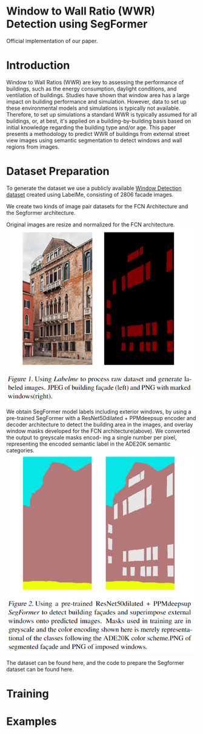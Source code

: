 # Window to Wall Ratio (WWR) Detection using SegFormer
Official implementation of our paper.

# Introduction
Window to Wall Ratios (WWR) are key to assessing the performance of buildings, such as the energy consumption, daylight conditions, and ventilation of buildings. Studies have shown that window area has a large impact on building performance and simulation. However, data to set up these environmental models and simulations is typically not available. Therefore, to set up simulations a standard WWR is typically assumed for all buildings, or, at best, it's applied on a building-by-building basis based on initial knowledge regarding the building type and/or age. This paper presents a methodology to predict WWR of buildings from external street view images using semantic segmentation to detect windows and wall regions from images.

# Dataset Preparation

To generate the dataset we use a publicly available [Window Detection dataset](https://drive.google.com/drive/folders/1TfeIcQ8KlEvP1-ewGcTaj3SqU_IpoLUv) created using LabelMe, consisting of 2806 facade images.

We create two kinds of image pair datasets for the FCN Architecture and the Segformer architecture. 

Original images are resize and normalized for the FCN architecture.
![Figure1](/fig/Figure1.png)

We obtain SegFormer model labels including exterior windows, by using a pre-trained
SegFormer with a ResNet50dilated + PPMdeepsup encoder and decoder architecture to detect the building area in the images, and overlay window masks developed for the FCN architecture(above). We converted the output to greyscale masks encod-
ing a single number per pixel, representing the encoded semantic label in the ADE20K semantic categories.
![Figure2](/fig/Figure2.png)

The dataset can be found here, and the code to prepare the Segformer dataset can be found here.

# Training

# Examples

